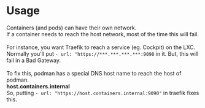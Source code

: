 # Usage
Containers (and pods) can have their own network. \
If a container needs to reach the host network, most of the time this will fail. \
 \
For instance, you want Traefik to reach a service (eg. Cockpit) on the LXC. \
Normally you'll put `- url: "https://***.***.***.***:9090` in it. But, this will fail in a Bad Gateway. \
 \
To fix this, podman has a special DNS host name to reach the host of podman. \
**host.containers.internal** \
So, putting `- url: "https://host.containers.internal:9090"` in traefik fixes this.
